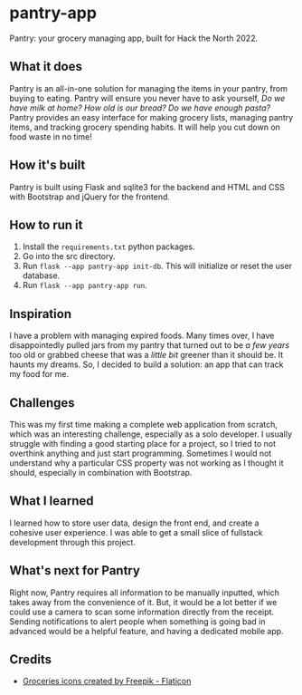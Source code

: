 # pantry-app
Pantry: your grocery managing app, built for Hack the North 2022.

## What it does
Pantry is an all-in-one solution for managing the items in your pantry, from buying to eating. 
Pantry will ensure you never have to ask yourself, *Do we have milk at home? How old is our 
bread? Do we have enough pasta?* Pantry provides an easy interface for making grocery lists, 
managing pantry items, and tracking grocery spending habits. It will help you cut down on food 
waste in no time!

## How it's built
Pantry is built using Flask and sqlite3 for the backend and HTML and CSS with Bootstrap and jQuery 
for the frontend. 

## How to run it
1. Install the `requirements.txt` python packages.
2. Go into the src directory.
3. Run `flask --app pantry-app init-db`. This will initialize or reset the user database.
4. Run `flask --app pantry-app run`.

## Inspiration
I have a problem with managing expired foods. Many times over, I have disappointedly pulled jars 
from my pantry that turned out to be *a few years* too old or grabbed cheese that was a *little bit* 
greener than it should be. It haunts my dreams. So, I decided to build a solution: an app that can
track my food for me. 

## Challenges
This was my first time making a complete web application from scratch, which was an interesting challenge,
especially as a solo developer. I usually struggle with finding a good starting place for a project, 
so I tried to not overthink anything and just start programming. Sometimes I would not understand why a 
particular CSS property was not working as I thought it should, especially in combination with Bootstrap.

## What I learned
I learned how to store user data, design the front end, and create a cohesive user experience. I was 
able to get a small slice of fullstack development through this project.

## What's next for Pantry
Right now, Pantry requires all information to be manually inputted, which takes away from the convenience
of it. But, it would be a lot better if we could use a camera to scan some information directly from the 
receipt. Sending notifications to alert people when something is going bad in advanced would be a helpful
feature, and having a dedicated mobile app.

## Credits
- [Groceries icons created by Freepik - Flaticon](https://www.flaticon.com/free-icons/groceries)